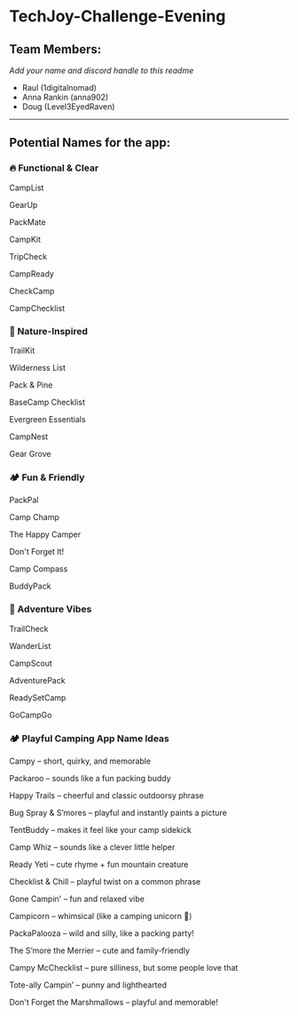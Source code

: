 # TechJoy-Challenge-Evening

## Team Members:

*Add your name and discord handle to this readme*

- Raul (1digitalnomad)
- Anna Rankin (anna902)
- Doug (Level3EyedRaven)

---

## Potential Names for the app:

### 🔥 Functional & Clear

CampList

GearUp

PackMate

CampKit

TripCheck

CampReady

CheckCamp

CampChecklist

### 🌲 Nature-Inspired

TrailKit

Wilderness List

Pack & Pine

BaseCamp Checklist

Evergreen Essentials

CampNest

Gear Grove

### 🏕️ Fun & Friendly

PackPal

Camp Champ

The Happy Camper

Don't Forget It!

Camp Compass

BuddyPack

### 🧭 Adventure Vibes

TrailCheck

WanderList

CampScout

AdventurePack

ReadySetCamp

GoCampGo

### 🏕️ Playful Camping App Name Ideas

Campy – short, quirky, and memorable

Packaroo – sounds like a fun packing buddy

Happy Trails – cheerful and classic outdoorsy phrase

Bug Spray & S’mores – playful and instantly paints a picture

TentBuddy – makes it feel like your camp sidekick

Camp Whiz – sounds like a clever little helper

Ready Yeti – cute rhyme + fun mountain creature

Checklist & Chill – playful twist on a common phrase

Gone Campin' – fun and relaxed vibe

Campicorn – whimsical (like a camping unicorn 🦄)

PackaPalooza – wild and silly, like a packing party!

The S’more the Merrier – cute and family-friendly

Campy McChecklist – pure silliness, but some people love that

Tote-ally Campin’ – punny and lighthearted

Don't Forget the Marshmallows – playful and memorable!



